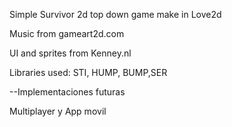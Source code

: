 Simple Survivor 2d top down game make in Love2d

Music from gameart2d.com

UI and sprites from Kenney.nl

Libraries used: STI, HUMP, BUMP,SER

--Implementaciones futuras

Multiplayer y App movil
